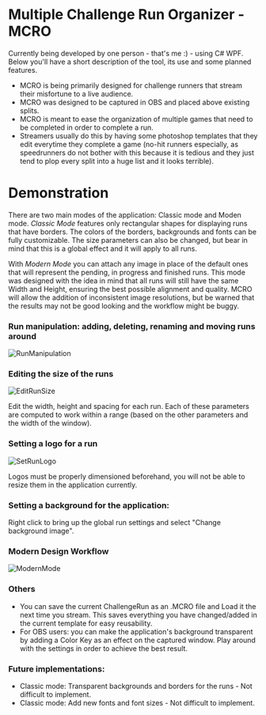 # Multiple Challenge Run Organizer - MCRO

Currently being developed by one person - that's me :) - using C# WPF. Below you'll have a short description of the tool, its use and some planned features.
- MCRO is being primarily designed for challenge runners that stream their misfortune to a live audience.
- MCRO was designed to be captured in OBS and placed above existing splits.
- MCRO is meant to ease the organization of multiple games that need to be completed in order to complete a run.
- Streamers usually do this by having some photoshop templates that they edit everytime they complete a game (no-hit runners especially, as speedrunners do not bother with this because it is tedious and they just tend to plop every split into a huge list and it looks terrible).

# Demonstration
There are two main modes of the application: Classic mode and Moden mode.
*Classic Mode* features only rectangular shapes for displaying runs that have borders. The colors of the borders, backgrounds and fonts can be fully customizable. The size parameters can also be changed, but bear in mind that this is a global effect and it will apply to all runs.

With *Modern Mode* you can attach any image in place of the default ones that will represent the pending, in progress and finished runs. This mode was designed with the idea in mind that all runs will still have the same Width and Height, ensuring the best possible alignment and quality. MCRO will allow the addition of inconsistent image resolutions, but be warned that the results may not be good looking and the workflow might be buggy.

### Run manipulation: adding, deleting, renaming and moving runs around
![RunManipulation](https://user-images.githubusercontent.com/63927668/178163180-14c89f91-1f21-405c-9a83-d4ffac0e946c.gif)

### Editing the size of the runs
![EditRunSize](https://user-images.githubusercontent.com/63927668/178163208-dce7bb4b-c178-4fc5-9263-219cc52faa0a.gif)

Edit the width, height and spacing for each run. Each of these parameters are computed to work within a range (based on the other parameters and the width of the window).

### Setting a logo for a run
![SetRunLogo](https://user-images.githubusercontent.com/63927668/178163235-59796ae1-0d27-4c0b-9f7d-c744dc87b1b2.gif)

Logos must be properly dimensioned beforehand, you will not be able to resize them in the application currently.

### Setting a background for the application:
Right click to bring up the global run settings and select "Change background image".

### Modern Design Workflow
![ModernMode](https://user-images.githubusercontent.com/63927668/179598147-ccb8940c-640a-4df2-a196-8de5c3d21d12.gif)

### Others
- You can save the current ChallengeRun as an .MCRO file and Load it the next time you stream. This saves everything you have changed/added in the current template for easy reusability.
- For OBS users: you can make the application's background transparent by adding a Color Key as an effect on the captured window. Play around with the settings in order to achieve the best result.

### Future implementations:
- Classic mode: Transparent backgrounds and borders for the runs - Not difficult to implement.
- Classic mode: Add new fonts and font sizes - Not difficult to implement.
